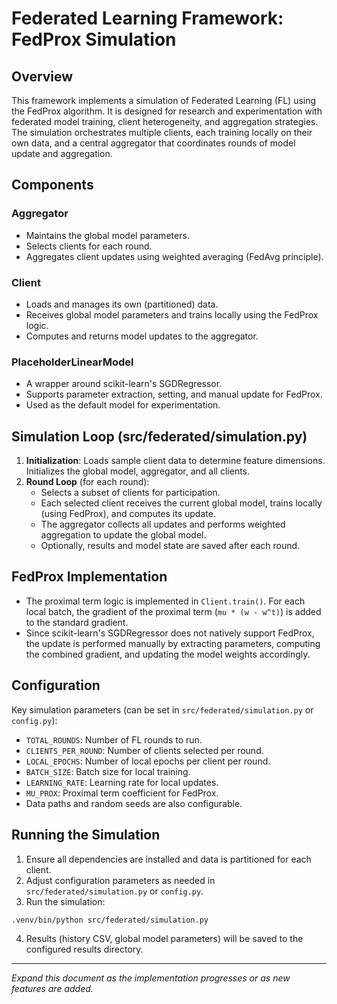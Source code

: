 # Federated Learning Framework: FedProx Simulation

## Overview
This framework implements a simulation of Federated Learning (FL) using the FedProx algorithm. It is designed for research and experimentation with federated model training, client heterogeneity, and aggregation strategies. The simulation orchestrates multiple clients, each training locally on their own data, and a central aggregator that coordinates rounds of model update and aggregation.

## Components
### Aggregator
- Maintains the global model parameters.
- Selects clients for each round.
- Aggregates client updates using weighted averaging (FedAvg principle).

### Client
- Loads and manages its own (partitioned) data.
- Receives global model parameters and trains locally using the FedProx logic.
- Computes and returns model updates to the aggregator.

### PlaceholderLinearModel
- A wrapper around scikit-learn's SGDRegressor.
- Supports parameter extraction, setting, and manual update for FedProx.
- Used as the default model for experimentation.

## Simulation Loop (src/federated/simulation.py)
1. **Initialization**: Loads sample client data to determine feature dimensions. Initializes the global model, aggregator, and all clients.
2. **Round Loop** (for each round):
    - Selects a subset of clients for participation.
    - Each selected client receives the current global model, trains locally (using FedProx), and computes its update.
    - The aggregator collects all updates and performs weighted aggregation to update the global model.
    - Optionally, results and model state are saved after each round.

## FedProx Implementation
- The proximal term logic is implemented in `Client.train()`. For each local batch, the gradient of the proximal term (`mu * (w - w^t)`) is added to the standard gradient.
- Since scikit-learn's SGDRegressor does not natively support FedProx, the update is performed manually by extracting parameters, computing the combined gradient, and updating the model weights accordingly.

## Configuration
Key simulation parameters (can be set in `src/federated/simulation.py` or `config.py`):
- `TOTAL_ROUNDS`: Number of FL rounds to run.
- `CLIENTS_PER_ROUND`: Number of clients selected per round.
- `LOCAL_EPOCHS`: Number of local epochs per client per round.
- `BATCH_SIZE`: Batch size for local training.
- `LEARNING_RATE`: Learning rate for local updates.
- `MU_PROX`: Proximal term coefficient for FedProx.
- Data paths and random seeds are also configurable.

## Running the Simulation
1. Ensure all dependencies are installed and data is partitioned for each client.
2. Adjust configuration parameters as needed in `src/federated/simulation.py` or `config.py`.
3. Run the simulation:

```bash
.venv/bin/python src/federated/simulation.py
```

4. Results (history CSV, global model parameters) will be saved to the configured results directory.

---

*Expand this document as the implementation progresses or as new features are added.*
